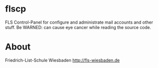 flscp
=====

FLS Control-Panel for configure and administrate mail accounts and other stuff. Be WARNED: can cause eye cancer while reading the source code.

About
=====
Friedrich-List-Schule Wiesbaden
http://fls-wiesbaden.de